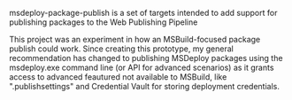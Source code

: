 msdeploy-package-publish is a set of targets intended to add support for publishing packages to the Web Publishing Pipeline

This project was an experiment in how an MSBuild-focused package publish could work. Since creating this prototype, my general recommendation has changed to publishing MSDeploy packages using the msdeploy.exe command line (or API for advanced scenarios) as it grants access to advanced feautured not available to MSBuild, like ".publishsettings" and Credential Vault for storing deployment credentials.
